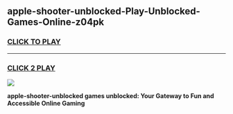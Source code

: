 
## apple-shooter-unblocked-Play-Unblocked-Games-Online-z04pk
<h3>
<a href="https://premium76.site?title=apple-shooter-unblocked&ref=25A">CLICK TO PLAY</a></h3>
<hr>

<h3>
<a href="https://premium76.site?title=apple-shooter-unblocked&ref=25A">CLICK 2 PLAY</a>
  
</h3>

<a href="https://premium76.site?title=apple-shooter-unblocked&ref=25A"><img src="https://clearcache.store/games.png"></a>


**apple-shooter-unblocked games unblocked: Your Gateway to Fun and Accessible Online Gaming**
